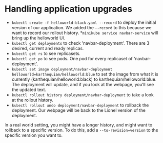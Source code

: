 # Handling application upgrades
* `kubectl create -f helloworld-black.yaml --record` to deploy the initial version of our application.
  We added the `--record` to this because we want to record our rollout history.
*`minikube service navbar-service` will bring up the helloworld UI. 
* `kubectl get deployments` to check 'navbar-deployment'. There are 3 desired, current and ready replicas.
* `kubectl get rs` to see replicasets.
* `kubectl get po` to see pods. One pod for every replicaset of 'navbar-deployment'.
* `kubectl set image deployment/navbar-deployment helloworld=karthequian/helloworld:blue` to set the image from what it is currently (karthequian/helloworld:black) to karthequian/helloworld:blue.
  The deployment will update, and if you look at the webpage, you'll see the updated text.
* `kubectl rollout history deployment/navbar-deployment` to take a look at the rollout history.
* `kubectl rollout undo deployment/navbar-deployment` to rollback the deployment.
   Our webpage will be back to the Lionel version of the deployment.

In a real world setting, you might have a longer history, and might want to rollback to a specific version. 
To do this, add a `--to-revision=version` to the specific version you want to.
